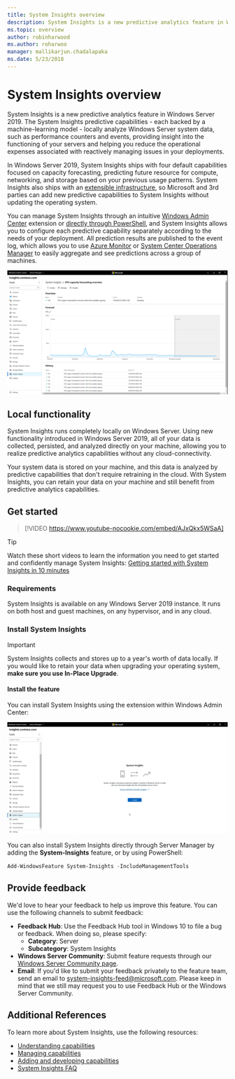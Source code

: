 ```yaml
---
title: System Insights overview
description: System Insights is a new predictive analytics feature in Windows Server 2019. The System Insights predictive capabilities - each backed by a machine-learning model - locally analyze Windows Server system data, such as performance counters and events, providing insight into the functioning of your servers and helping you reduce the operational expenses associated with reactively managing issues in your deployments.
ms.topic: overview
author: robinharwood
ms.author: roharwoo
manager: mallikarjun.chadalapaka
ms.date: 5/23/2018
---
```

# System Insights overview

System Insights is a new predictive analytics feature in Windows Server 2019. The System Insights predictive capabilities - each backed by a machine-learning model - locally analyze Windows Server system data, such as performance counters and events, providing insight into the functioning of your servers and helping you reduce the operational expenses associated with reactively managing issues in your deployments.

In Windows Server 2019, System Insights ships with four default capabilities focused on capacity forecasting, predicting future resource for compute, networking, and storage based on your previous usage patterns. System Insights also ships with an [extensible infrastructure](adding-and-developing-capabilities.md), so Microsoft and 3rd parties can add new predictive capabilities to System Insights without updating the operating system.

You can manage System Insights through an intuitive [Windows Admin Center](../windows-admin-center/overview.md) extension or [directly through PowerShell](/powershell/module/systeminsights/), and System Insights allows you to configure each predictive capability separately according to the needs of your deployment. All prediction results are published to the event log, which allows you to use [Azure Monitor](https://azure.microsoft.com/services/monitor/) or [System Center Operations Manager](/system-center/scom/welcome?view=sc-om-1807&preserve-view=true) to easily aggregate and see predictions across a group of machines.

![System Insights extension in Windows Admin Center, showing CPU capacity forecasting capability with a graph plotting the forecast](media/cpu-forecast-2.png)

## Local functionality
System Insights runs completely locally on Windows Server. Using new functionality introduced in Windows Server 2019, all of your data is collected, persisted, and analyzed directly on your machine, allowing you to realize predictive analytics capabilities without any cloud-connectivity.

Your system data is stored on your machine, and this data is analyzed by predictive capabilities that don't require retraining in the cloud. With System Insights, you can retain your data on your machine and still benefit from predictive analytics capabilities.

## Get started

> [!VIDEO https://www.youtube-nocookie.com/embed/AJxQkx5WSaA]

>[!TIP]
>Watch these short videos to learn the information you need to get started and confidently manage System Insights: [Getting started with System Insights in 10 minutes](https://blogs.technet.microsoft.com/filecab/2018/07/24/getting-started-with-system-insights-in-10-minutes/)

### Requirements
System Insights is available on any Windows Server 2019 instance. It runs on both host and guest machines, on any hypervisor, and in any cloud.

### Install System Insights
>[!IMPORTANT]
>System Insights collects and stores up to a year's worth of data locally. If you would like to retain your data when upgrading your operating system, **make sure you use In-Place Upgrade**.

#### Install the feature
You can install System Insights using the extension within Windows Admin Center:

![Day 0 experience for System Insights extension.](media/day-0-2.png)

You can also install System Insights directly through Server Manager by adding the **System-Insights** feature, or by using PowerShell:

```PowerShell
Add-WindowsFeature System-Insights -IncludeManagementTools
```

## Provide feedback
We'd love to hear your feedback to help us improve this feature. You can use the following channels to submit feedback:
- **Feedback Hub**: Use the Feedback Hub tool in Windows 10 to file a bug or feedback. When doing so, please specify:
    - **Category**: Server
    - **Subcategory**: System Insights
- **Windows Server Community**: Submit feature requests through our [Windows Server Community page](https://techcommunity.microsoft.com/t5/windows-server/ct-p/Windows-Server).
- **Email**: If you'd like to submit your feedback privately to the feature team, send an email to system-insights-feed@microsoft.com. Please keep in mind that we still may request you to use Feedback Hub or the Windows Server Community.

## Additional References
To learn more about System Insights, use the following resources:

- [Understanding capabilities](understanding-capabilities.md)
- [Managing capabilities](managing-capabilities.md)
- [Adding and developing capabilities](adding-and-developing-capabilities.md)
- [System Insights FAQ](faq.md)
